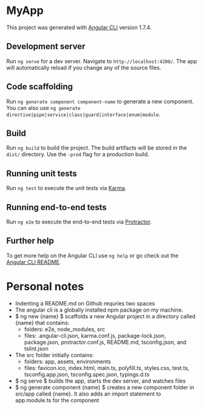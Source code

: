 # MyApp

This project was generated with [Angular CLI](https://github.com/angular/angular-cli) version 1.7.4.

## Development server

Run `ng serve` for a dev server. Navigate to `http://localhost:4200/`. The app will automatically reload if you change any of the source files.

## Code scaffolding

Run `ng generate component component-name` to generate a new component. You can also use `ng generate directive|pipe|service|class|guard|interface|enum|module`.

## Build

Run `ng build` to build the project. The build artifacts will be stored in the `dist/` directory. Use the `-prod` flag for a production build.

## Running unit tests

Run `ng test` to execute the unit tests via [Karma](https://karma-runner.github.io).

## Running end-to-end tests

Run `ng e2e` to execute the end-to-end tests via [Protractor](http://www.protractortest.org/).

## Further help

To get more help on the Angular CLI use `ng help` or go check out the [Angular CLI README](https://github.com/angular/angular-cli/blob/master/README.md).

# Personal notes
- Indenting a README.md on Github requries two spaces
- The angular cli is a globally installed npm package on my machine.
- $ ng new {name} $ scaffolds a new Angular project in a directory called {name} that contains:  
  - folders: e2e, node_modules, src
  - files: .angular-cli.json, karma.conf.js, package-lock.json, package.json, protractor.conf.js, README.md, tsconfig.json, and tslint.json
- The src folder initially contains:
  - folders: app, assets, environments
  - files: favicon.ico, index.html, main.ts, polyfill.ts, styles.css, test.ts, tsconfig.app.json, tsconfig.spec.json, typings.d.ts
- $ ng serve $ builds the app, starts the dev server, and watches files
- $ ng generate component {name} $ creates a new component folder in src/app called {name}. It also adds an import statement to app.module.ts for the component